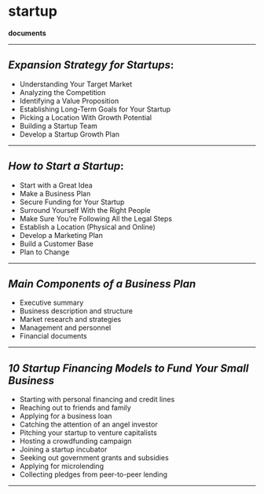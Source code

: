 # startup
**documents**

---

## *Expansion Strategy for Startups*:
- Understanding Your Target Market
- Analyzing the Competition
- Identifying a Value Proposition
- Establishing Long-Term Goals for Your Startup
- Picking a Location With Growth Potential
- Building a Startup Team
- Develop a Startup Growth Plan

---

## *How to Start a Startup*:
- Start with a Great Idea
- Make a Business Plan
- Secure Funding for Your Startup
- Surround Yourself With the Right People
- Make Sure You’re Following All the Legal Steps
- Establish a Location (Physical and Online)
- Develop a Marketing Plan
- Build a Customer Base
- Plan to Change

---
## *Main Components of a Business Plan*
- Executive summary 
- Business description and structure 
- Market research and strategies 
- Management and personnel 
- Financial documents
---

## *10 Startup Financing Models to Fund Your Small Business*
- Starting with personal financing and credit lines
- Reaching out to friends and family
- Applying for a business loan
- Catching the attention of an angel investor
- Pitching your startup to venture capitalists
- Hosting a crowdfunding campaign
- Joining a startup incubator
- Seeking out government grants and subsidies
- Applying for microlending
- Collecting pledges from peer-to-peer lending

---

